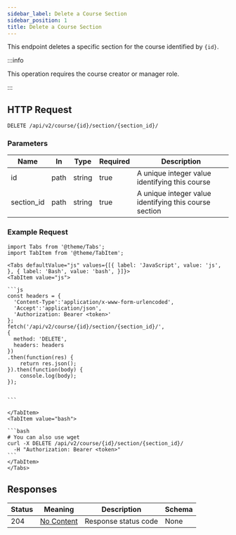 ```yaml
---
sidebar_label: Delete a Course Section
sidebar_position: 1
title: Delete a Course Section
---
```


This endpoint deletes a specific section for the course identified by `{id}`.

:::info

This operation requires the course creator or manager role.

:::

## HTTP Request

`DELETE /api/v2/course/{id}/section/{section_id}/`

### Parameters

| Name       | In   | Type   | Required | Description                                            |
|------------|------|--------|----------|--------------------------------------------------------|
| id         | path | string | true     | A unique integer value identifying this course         |
| section_id | path | string | true     | A unique integer value identifying this course section |

### Example Request

````mdx-code-block
import Tabs from '@theme/Tabs';
import TabItem from '@theme/TabItem';

<Tabs defaultValue="js" values={[{ label: 'JavaScript', value: 'js', }, { label: 'Bash', value: 'bash', }]}>
<TabItem value="js">

```js
const headers = {
  'Content-Type':'application/x-www-form-urlencoded',
  'Accept':'application/json',
  'Authorization: Bearer <token>'
};
fetch('/api/v2/course/{id}/section/{section_id}/',
{
  method: 'DELETE',
  headers: headers
})
.then(function(res) {
    return res.json();
}).then(function(body) {
    console.log(body);
});


```

</TabItem>
<TabItem value="bash">

```bash
# You can also use wget
curl -X DELETE /api/v2/course/{id}/section/{section_id}/
  -H "Authorization: Bearer <token>"
```
</TabItem>
</Tabs>
````

## Responses

| Status | Meaning                                                         | Description          | Schema |
|--------|-----------------------------------------------------------------|----------------------|--------|
| 204    | [No Content](https://tools.ietf.org/html/rfc7231#section-6.3.5) | Response status code | None   |
